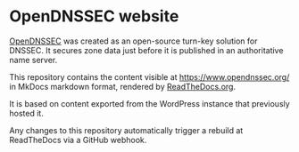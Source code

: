 # OpenDNSSEC website

[OpenDNSSEC](http://www.opendnssec.org/) was created as an open-source turn-key solution for DNSSEC. It
secures zone data just before it is published in an authoritative name server.

This repository contains the content visible at https://www.opendnssec.org/ in MkDocs markdown format,
rendered by [ReadTheDocs.org](https://www.readthedocs.org/).

It is based on content exported from the WordPress instance that previously hosted it.

Any changes to this repository automatically trigger a rebuild at ReadTheDocs via a GitHub webhook.
